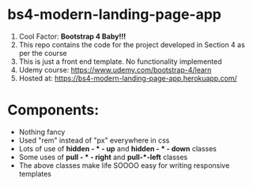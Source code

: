 # bs4-modern-landing-page-app

1. Cool Factor: **Bootstrap 4 Baby!!!**
2. This repo contains the code for the project developed in Section 4 as per the course
3. This is just a front end template. No functionality implemented
4. Udemy course: https://www.udemy.com/bootstrap-4/learn
5. Hosted at: https://bs4-modern-landing-page-app.herokuapp.com/

# Components:
* Nothing fancy
* Used "rem" instead of "px" everywhere in css
* Lots of use of **hidden - * - up** and **hidden - * - down** classes
* Some uses of **pull - * - right** and **pull-*-left** classes
* The above classes make life SOOOO easy for writing responsive templates
